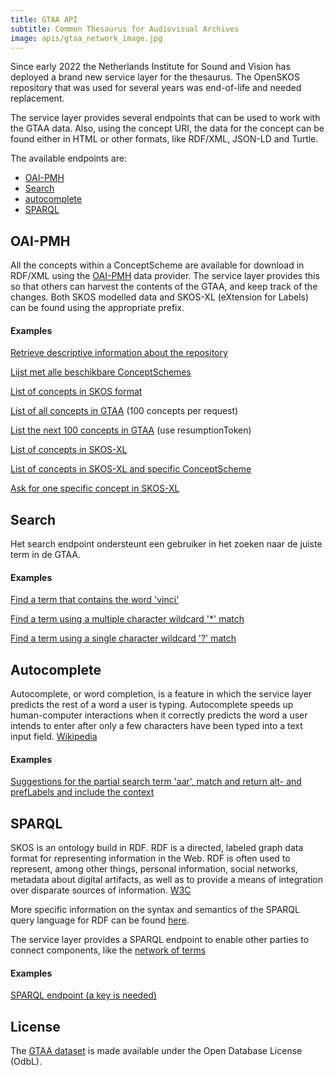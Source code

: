 ```yaml
---
title: GTAA API
subtitle: Common Thesaurus for Audiovisual Archives
image: apis/gtaa_network_image.jpg
---
```


Since early 2022 the Netherlands Institute for Sound and Vision has deployed a brand new service layer for the thesaurus. The OpenSKOS repository that was used for several years was end-of-life and needed replacement. 

The service layer provides several endpoints that can be used to work with the GTAA data. Also, using the concept URI, the data for the concept can be found either in HTML or other formats, like RDF/XML, JSON-LD and Turtle. 

The available endpoints are:
* [OAI-PMH](#oai-pmh)
* [Search](#search)
* [autocomplete](#autocomplete)
* [SPARQL](#sparql)

## OAI-PMH
 All the concepts within a ConceptScheme are available for download in RDF/XML using the [OAI-PMH](https://www.openarchives.org/pmh/) data provider. The service layer provides this so that others can harvest the contents of the GTAA, and keep track of the changes. Both SKOS modelled data and SKOS-XL (eXtension for Labels) can be found using the appropriate prefix.

#### Examples

  [Retrieve descriptive information about the repository](https://gtaa.apis.beeldengeluid.nl/oai-pmh?verb=Identify)

 [Lijst met alle beschikbare ConceptSchemes](https://gtaa.apis.beeldengeluid.nl/oai-pmh?verb=ListSets)

  [List of concepts in SKOS format](https://gtaa.apis.beeldengeluid.nl/oai-pmh?verb=ListRecords&metadataPrefix=oai_rdf)

  [List of all concepts in GTAA](https://gtaa.apis.beeldengeluid.nl/oai-pmh?verb=ListRecords&metadataPrefix=oai_rdf&set=beng:gtaa) (100 concepts per request)

  [List the next 100 concepts in GTAA](https://gtaa.apis.beeldengeluid.nl/oai-pmh?verb=ListRecords&metadataPrefix=oai_rdf&resumptionToken=!!beng:gtaa!oai_rdf!430816!1643020890483!430916) (use resumptionToken)

  [List of concepts in SKOS-XL](https://gtaa.apis.beeldengeluid.nl/oai-pmh?verb=ListRecords&metadataPrefix=oai_rdf)

  [List of concepts in SKOS-XL and  specific ConceptScheme](https://gtaa.apis.beeldengeluid.nl/oai-pmh?verb=ListRecords&metadataPrefix=oai_rdf_xl&set=beng:gtaa:Onderwerpen)

  [Ask for one specific concept in SKOS-XL](https://gtaa.apis.beeldengeluid.nl/oai-pmh?verb=GetRecord&metadataPrefix=oai_rdf_xl&identifier=oai:gtaa.apis.beeldengeluid.nl:123456)

## Search
Het search endpoint ondersteunt een gebruiker in het zoeken naar de juiste term in de GTAA. 
#### Examples
  [Find a term that contains the word 'vinci'](https://gtaa.apis.beeldengeluid.nl/search?q=vinci)

  [Find a term using a multiple character wildcard '*' match](https://gtaa.apis.beeldengeluid.nl/search?q=vinc*)

[Find a term using a single character wildcard '?' match](https://gtaa.apis.beeldengeluid.nl/search?q=vin?i)


## Autocomplete
Autocomplete, or word completion, is a feature in which the service layer predicts the rest of a word a user is typing. Autocomplete speeds up human-computer interactions when it correctly predicts the word a user intends to enter after only a few characters have been typed into a text input field. [Wikipedia](https://en.wikipedia.org/wiki/Autocomplete)
#### Examples

[Suggestions for the partial search term 'aar', match and return alt- and prefLabels and include the context](https://gtaa.apis.beeldengeluid.nl/autocomplete?text=aar&collection=gtaa&tenant=beng&matchMode=MATCHMODE_PREFIXLABEL&searchLabel=prefLabel&searchLabel=altLabel&returnLabel=altLabel&returnLabel=prefLabel&includeContext=True)

## SPARQL
SKOS is an ontology build in RDF. RDF is a directed, labeled graph data format for representing information in the Web. RDF is often used to represent, among other things, personal information, social networks, metadata about digital artifacts, as well as to provide a means of integration over disparate sources of information. [W3C](https://www.w3.org/TR/rdf-sparql-query/#introduction)

More specific information on the syntax and semantics of the SPARQL query language for RDF can be found [here](https://www.w3.org/TR/rdf-sparql-query/).

The service layer provides a SPARQL endpoint to enable other parties to connect components, like the [network of terms](https://termennetwerk.netwerkdigitaalerfgoed.nl/faq#what-is)

#### Examples
[SPARQL endpoint (a key is needed)](https://gtaa.apis.beeldengeluid.nl/sparql)

## License
The [GTAA dataset](datasets/common-thesaurus-audiovisual-archives) is made available under the Open Database License (OdbL).

